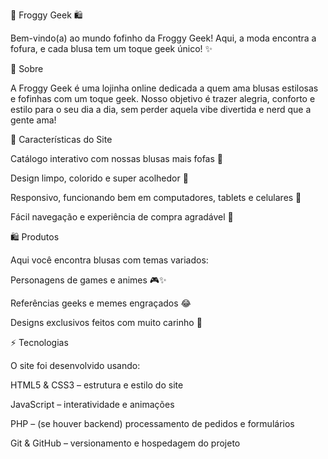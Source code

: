 🐸 Froggy Geek 🛍️

Bem-vindo(a) ao mundo fofinho da Froggy Geek!
Aqui, a moda encontra a fofura, e cada blusa tem um toque geek único! ✨

💚 Sobre

A Froggy Geek é uma lojinha online dedicada a quem ama blusas estilosas e fofinhas com um toque geek. Nosso objetivo é trazer alegria, conforto e estilo para o seu dia a dia, sem perder aquela vibe divertida e nerd que a gente ama!

🎨 Características do Site

Catálogo interativo com nossas blusas mais fofas 🐸

Design limpo, colorido e super acolhedor 🌈

Responsivo, funcionando bem em computadores, tablets e celulares 📱

Fácil navegação e experiência de compra agradável 🛒

🛍️ Produtos

Aqui você encontra blusas com temas variados:

Personagens de games e animes 🎮✨

Referências geeks e memes engraçados 😂

Designs exclusivos feitos com muito carinho 💚

⚡ Tecnologias

O site foi desenvolvido usando:

HTML5 & CSS3 – estrutura e estilo do site

JavaScript – interatividade e animações

PHP – (se houver backend) processamento de pedidos e formulários

Git & GitHub – versionamento e hospedagem do projeto
